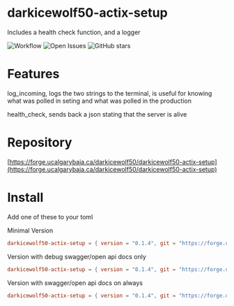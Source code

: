 # darkicewolf50-actix-setup

Includes a health check function, and a logger

![Workflow](https://forge.ucalgarybaja.ca/darkicewolf50/darkicewolf50-actix-setup/badges/workflows/all_test.yaml/badge.svg?branch=master)
![Open Issues](https://forge.ucalgarybaja.ca/darkicewolf50/darkicewolf50-actix-setup/badges/issues/open.svg)
![GitHub stars](https://img.shields.io/github/stars/darkicewolf50/darkicewolf50-actix-setup?style=flat&compact=true)

# Features

log_incoming, logs the two strings to the terminal, is useful for knowing what was polled in seting and what was polled in the production

health_check, sends back a json stating that the server is alive

# Repository

[https://forge.ucalgarybaja.ca/darkicewolf50/darkicewolf50-actix-setup](https://forge.ucalgarybaja.ca/darkicewolf50/darkicewolf50-actix-setup)

# Install

Add one of these to your toml

Minimal Version

```toml
darkicewolf50-actix-setup = { version = "0.1.4", git = "https://forge.ucalgarybaja.ca/darkicewolf50/darkicewolf50-actix-setup.git" }
```

Version with debug swagger/open api docs only
```toml
darkicewolf50-actix-setup = { version = "0.1.4", git = "https://forge.ucalgarybaja.ca/darkicewolf50/darkicewolf50-actix-setup.git", features = ["debug"] }
```

Version with swagger/open api docs on always
```toml
darkicewolf50-actix-setup = { version = "0.1.4", git = "https://forge.ucalgarybaja.ca/darkicewolf50/darkicewolf50-actix-setup.git", features = ["full"]}
```